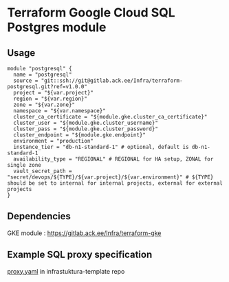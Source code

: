 # Terraform Google Cloud SQL Postgres module

## Usage

```hcl
module "postgresql" {
  name = "postgresql"
  source = "git::ssh://git@gitlab.ack.ee/Infra/terraform-postgresql.git?ref=v1.0.0"
  project = "${var.project}"
  region = "${var.region}"
  zone = "${var.zone}"
  namespace = "${var.namespace}"
  cluster_ca_certificate = "${module.gke.cluster_ca_certificate}"
  cluster_user = "${module.gke.cluster_username}"
  cluster_pass = "${module.gke.cluster_password}"
  cluster_endpoint = "${module.gke.endpoint}"
  environment = "production"
  instance_tier = "db-n1-standard-1" # optional, default is db-n1-standard-1
  availability_type = "REGIONAL" # REGIONAL for HA setup, ZONAL for single zone
  vault_secret_path = "secret/devops/${TYPE}/${var.project}/${var.environment}" # ${TYPE} should be set to internal for internal projects, external for external projects
}
```

## Dependencies

GKE module : https://gitlab.ack.ee/Infra/terraform-gke

## Example SQL proxy specification

[proxy.yaml](https://gitlab.ack.ee/Ackee/infrastruktura-templates/blob/master/k8s/production/services/proxy.yaml) in infrastuktura-template repo
